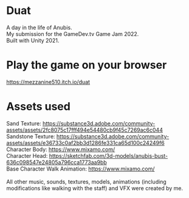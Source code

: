 # Duat
A day in the life of Anubis.<br />
My submission for the GameDev.tv Game Jam 2022.<br />
Built with Unity 2021.<br />

##

# Play the game on your browser
https://mezzanine510.itch.io/duat<br />

##

# Assets used
Sand Texture:  https://substance3d.adobe.com/community-assets/assets/2fc8075c17fff494e54480cb9f45c7269ac6c044<br />
Sandstone Texture:  https://substance3d.adobe.com/community-assets/assets/e36733c0af2bb3d1286fe331ca65d100c24249f6<br />
Character Body: https://www.mixamo.com/<br />
Character Head: https://sketchfab.com/3d-models/anubis-bust-636c098547e24805a796cca1773aa9bb<br />
Base Character Walk Animation: https://www.mixamo.com/<br />
<br />
All other music, sounds, textures, models, animations (including modifications like walking with the staff)  and VFX were created by me.

